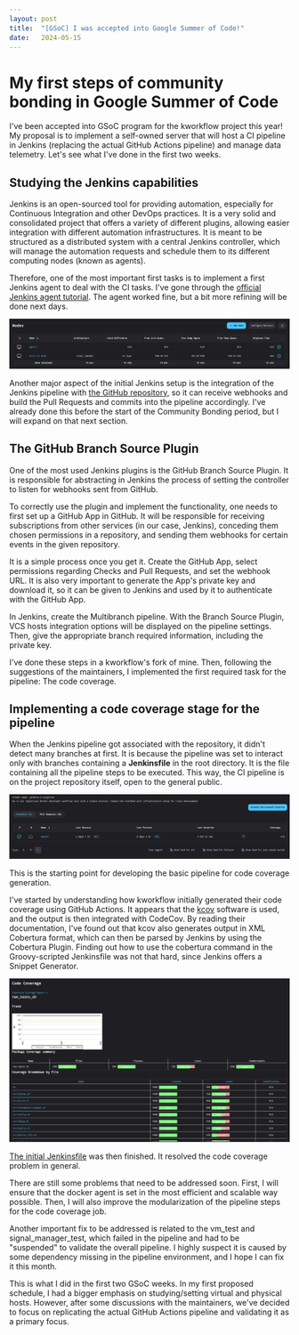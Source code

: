 ```yaml
---
layout: post
title:  "[GSoC] I was accepted into Google Summer of Code!"
date:   2024-05-15
---
```


# My first steps of community bonding in Google Summer of Code
I've been accepted into GSoC program for the kworkflow project this year! My proposal is to implement a self-owned server that will host a CI pipeline in Jenkins (replacing the actual GitHub Actions pipeline) and manage data telemetry. Let's see what I've done in the first two weeks.

## Studying the Jenkins capabilities
Jenkins is an open-sourced tool for providing automation, especially for Continuous Integration and other DevOps practices. It is a very solid and consolidated project that offers a variety of different plugins, allowing easier integration with different automation infrastructures. It is meant to be structured as a distributed system with a central Jenkins controller, which will manage the automation requests and schedule them to its different computing nodes (known as agents).

Therefore, one of the most important first tasks is to implement a first Jenkins agent to deal with the CI tasks. I've gone through the [official Jenkins agent tutorial](https://www.jenkins.io/doc/book/using/using-agents/). The agent worked fine, but a bit more refining will be done next days.

![Image](assets/images/post_1/post_1_nodes.png)

Another major aspect of the initial Jenkins setup is the integration of the Jenkins pipeline with [the GitHub repository](https://github.com/kworkflow/kworkflow), so it can receive webhooks and build the Pull Requests and commits into the pipeline accordingly. I've already done this before the start of the Community Bonding period, but I will expand on that next section.

## The GitHub Branch Source Plugin

One of the most used Jenkins plugins is the GitHub Branch Source Plugin. It is responsible for abstracting in Jenkins the process of setting the controller to listen for webhooks sent from GitHub.

To correctly use the plugin and implement the functionality, one needs to first set up a GitHub App in GitHub. It will be responsible for receiving subscriptions from other services (in our case, Jenkins), conceding them chosen permissions in a repository, and sending them webhooks for certain events in the given repository.

It is a simple process once you get it. Create the GitHub App, select permissions regarding Checks and Pull Requests, and set the webhook URL. It is also very important to generate the App's private key and download it, so it can be given to Jenkins and used by it to authenticate with the GitHub App.

In Jenkins, create the Multibranch pipeline. With the Branch Source Plugin, VCS hosts integration options will be displayed on the pipeline settings. Then, give the appropriate branch required information, including the private key.

I've done these steps in a kworkflow's fork of mine. Then, following the suggestions of the maintainers, I implemented the first required task for the pipeline: The code coverage.

## Implementing a code coverage stage for the pipeline

When the Jenkins pipeline got associated with the repository, it didn't detect many branches at first. It is because the pipeline was set to interact only with branches containing a **Jenkinsfile** in the root directory. It is the file containing all the pipeline steps to be executed. This way, the CI pipeline is on the project repository itself, open to the general public.

![Image](assets/images/post_1/post_1_branches.png)

This is the starting point for developing the basic pipeline for code coverage generation. 

I've started by understanding how kworkflow initially generated their code coverage using GitHub Actions. It appears that the [kcov](https://github.com/SimonKagstrom/kcov) software is used, and the output is then integrated with CodeCov. By reading their documentation, I've found out that kcov also generates output in XML Cobertura format, which can then be parsed by Jenkins by using the Cobertura Plugin. Finding out how to use the cobertura command in the Groovy-scripted Jenkinsfile was not that hard, since Jenkins offers a Snippet Generator.

![Image](assets/images/post_1/post_1_codecoverage.png)

[The initial Jenkinsfile](https://github.com/MarceloSpessoto/kworkflow/commit/36b7b40ea32d5c09fbb5246839af459032b43fa4) was then finished. It resolved the code coverage problem in general.

There are still some problems that need to be addressed soon. First, I will ensure that the docker agent is set in the most efficient and scalable way possible.  Then, I will also improve the modularization of the pipeline steps for the code coverage job. 

Another important fix to be addressed is related to the vm_test and signal_manager_test, which failed in the pipeline and had to be "suspended" to validate the overall pipeline. I highly suspect it is caused by some dependency missing in the pipeline environment, and I hope I can fix it this month.

This is what I did in the first two GSoC weeks. In my first proposed schedule, I had a bigger emphasis on studying/setting virtual and physical hosts. However, after some discussions with the maintainers, we've decided to focus on replicating the actual GitHub Actions pipeline and validating it as a primary focus.
